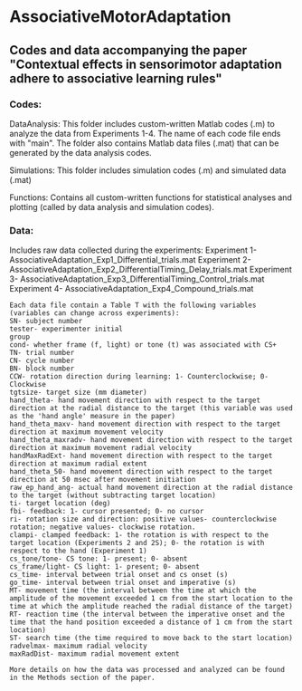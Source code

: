 # AssociativeMotorAdaptation
## Codes and data accompanying the paper "Contextual effects in sensorimotor adaptation adhere to associative learning rules"

### Codes:

  DataAnalysis:
  This folder includes custom-written Matlab codes (.m) to analyze the data from Experiments 1-4. The name of each code file ends with "main".
  The folder also contains Matlab data files (.mat) that can be generated by the data analysis codes.
 
  Simulations:
  This folder includes simulation codes (.m) and simulated data (.mat)
 
  Functions:
  Contains all custom-written functions for statistical analyses and plotting (called by data analysis and simulation codes).

### Data:
  
  Includes raw data collected during the experiments:
    Experiment 1- AssociativeAdaptation_Exp1_Differential_trials.mat
    Experiment 2- AssociativeAdaptation_Exp2_DifferentialTiming_Delay_trials.mat
    Experiment 3- AssociativeAdaptation_Exp3_DifferentialTiming_Control_trials.mat
    Experiment 4- AssociativeAdaptation_Exp4_Compound_trials.mat

    Each data file contain a Table T with the following variables (variables can change across experiments):
    SN- subject number
    tester- experimenter initial
    group
    cond- whether frame (f, light) or tone (t) was associated with CS+
    TN- trial number
    CN- cycle number
    BN- block number
    CCW- rotation direction during learning: 1- Counterclockwise; 0- Clockwise
    tgtsize- target size (mm diameter)
    hand_theta- hand movement direction with respect to the target direction at the radial distance to the target (this variable was used as the 'hand angle' measure in the paper)
    hand_theta_maxv- hand movement direction with respect to the target direction at maximum movement velocity
    hand_theta_maxradv- hand movement direction with respect to the target direction at maximum movement radial velocity
    handMaxRadExt- hand movement direction with respect to the target direction at maximum radial extent
    hand_theta_50- hand movement direction with respect to the target direction at 50 msec after movement initiation
    raw_ep_hand_ang- actual hand movement direction at the radial distance to the target (without subtracting target location)
    ti- target location (deg)
    fbi- feedback: 1- cursor presented; 0- no cursor
    ri- rotation size and direction: positive values- counterclockwise rotation; negative values- clockwise rotation.
    clampi- clamped feedback: 1- the rotation is with respect to the target location (Experiments 2 and 2S); 0- the rotation is with respect to the hand (Experiment 1)
    cs_tone/tone- CS tone: 1- present; 0- absent 
    cs_frame/light- CS light: 1- present; 0- absent
    cs_time- interval between trial onset and cs onset (s)
    go_time- interval between trial onset and imperative (s)
    MT- movement time (the interval between the time at which the amplitude of the movement exceeded 1 cm from the start location to the time at which the amplitude reached the radial distance of the target)
    RT- reaction time (the interval between the imperative onset and the time that the hand position exceeded a distance of 1 cm from the start location)
    ST- search time (the time required to move back to the start location)
    radvelmax- maximum radial velocity
    maxRadDist- maximum radial movement extent

    More details on how the data was processed and analyzed can be found in the Methods section of the paper.

